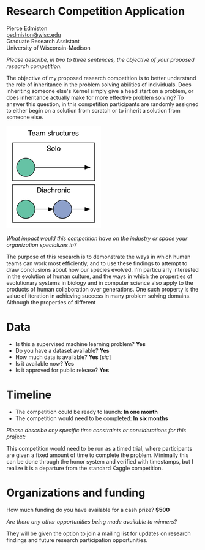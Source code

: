 # Research Competition Application

Pierce Edmiston  
<pedmiston@wisc.edu>  
Graduate Research Assistant  
University of Wisconsin-Madison

_Please describe, in two to three sentences, the objective of your proposed research competition._

The objective of my proposed research competition is to better understand the role of inheritance in the problem solving abilities of individuals. Does inheriting someone else's Kernel simply give a head start on a problem, or does inheritance actually make for more effective problem solving? To answer this question, in this competition participants are randomly assigned to either begin on a solution from scratch or to inherit a solution from someone else.

![](/img/diachronic-v-solo.png)

_What impact would this competition have on the industry or space your organization specializes in?_

The purpose of this research is to demonstrate the ways in which human teams can work most efficiently, and to use these findings to attempt to draw conclusions about how our species evolved. I'm particularly interested in the evolution of human culture, and the ways in which the properties of evolutionary systems in biology and in computer science also apply to the products of human collaboration over generations. One such property is the value of iteration in achieving success in many problem solving domains. Although the properties of different

# Data

- Is this a supervised machine learning problem? **Yes**
- Do you have a dataset available? **Yes**
- How much data is available? **Yes** [_sic_]
- Is it available now? **Yes**
- Is it approved for public release? **Yes**

# Timeline

- The competition could be ready to launch: **In one month**
- The competition would need to be completed: **In six months**

_Please describe any specific time constraints or considerations for this project:_

This competition would need to be run as a timed trial, where participants are given a fixed amount of time to complete the problem. Minimally this can be done through the honor system and verified with timestamps, but I realize it is a departure from the standard Kaggle competition.

# Organizations and funding

How much funding do you have available for a cash prize? **$500**

_Are there any other opportunities being made available to winners?_

They will be given the option to join a mailing list for updates on research findings and future research participation opportunities.
